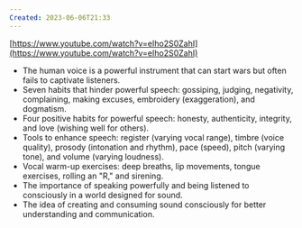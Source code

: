 ```yaml
---
Created: 2023-06-06T21:33
---
```

[https://www.youtube.com/watch?v=eIho2S0ZahI](https://www.youtube.com/watch?v=eIho2S0ZahI)
- The human voice is a powerful instrument that can start wars but often fails to captivate listeners.
- Seven habits that hinder powerful speech: gossiping, judging, negativity, complaining, making excuses, embroidery (exaggeration), and dogmatism.
- Four positive habits for powerful speech: honesty, authenticity, integrity, and love (wishing well for others).
- Tools to enhance speech: register (varying vocal range), timbre (voice quality), prosody (intonation and rhythm), pace (speed), pitch (varying tone), and volume (varying loudness).
- Vocal warm-up exercises: deep breaths, lip movements, tongue exercises, rolling an "R," and sirening.
- The importance of speaking powerfully and being listened to consciously in a world designed for sound.
- The idea of creating and consuming sound consciously for better understanding and communication.